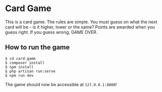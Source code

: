# Card Game

This is a card game. The rules are simple. You must guess on what the next card will be - is it higher, lower or the same?
Points are awarded when you guess right. If you guess wrong, GAME OVER.

## How to run the game

```console
$ cd card-game
$ composer install
$ npm install
$ php artisan run:serve
$ npm run dev
```

The game should now be accessible at `127.0.0.1:8000`!
